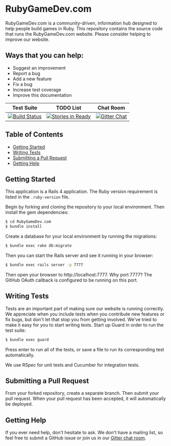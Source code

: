 # RubyGameDev.com

RubyGameDev.com is a community-driven, information hub designed to help people build games in Ruby. This repository contains the source code that runs the RubyGameDev.com website. Please consider helping to improve our website.

## Ways that you can help:

* Suggest an improvement
* Report a bug
* Add a new feature
* Fix a bug
* Increase test coverage
* Improve this documentation

| Test Suite | TODO List | Chat Room |
|:----------:|:---------:|:---------:|
| [![Build Status](https://travis-ci.org/ruby-rcade/RubyGameDev.com.svg?branch=master)](https://travis-ci.org/ruby-rcade/RubyGameDev.com) | [![Stories in Ready](https://badge.waffle.io/ruby-rcade/RubyGameDev.com.png?label=ready)](https://waffle.io/ruby-rcade/RubyGameDev.com) | [![Gitter Chat](http://img.shields.io/badge/chat-online-brightgreen.svg)](https://gitter.im/ruby-rcade/RubyGameDev.com?utm_source=badge&utm_medium=badge&utm_campaign=share-badge) |

## Table of Contents

* [Getting Started](#getting-started)
* [Writing Tests](#writing-tests)
* [Submitting a Pull Request](#submitting-a-pull-request)
* [Getting Help](#getting-help)

## Getting Started

This application is a Rails 4 application. The Ruby version requirement is listed in the `.ruby-version` file.

Begin by forking and cloning the repository to your local environment. Then install the gem dependencies:

```bash
$ cd RubyGameDev.com
$ bundle install
```

Create a database for your local environment by running the migrations:

```bash
$ bundle exec rake db:migrate
```

Then you can start the Rails server and see it running in your browser:

```bash
$ bundle exec rails server -p 7777
```

Then open your browser to http://localhost:7777. Why port 7777? The GitHub OAuth callback is configured to be running on this port.

## Writing Tests

Tests are an important part of making sure our website is running correctly. We appreciate when you include tests when you contribute new features or fix bugs, but don't let that stop you from getting involved. We've tried to make it easy for you to start writing tests. Start up Guard in order to run the test suite:

```bash
$ bundle exec guard
```

Press enter to run all of the tests, or save a file to run its corresponding test automatically.

We use RSpec for unit tests and Cucumber for integration tests.

## Submitting a Pull Request

From your forked repository, create a separate branch. Then submit your pull request. When your pull request has been accepted, it will automatically be deployed.

## Getting Help

If you ever need help, don't hesitate to ask. We don't have a mailing list, so feel free to submit a GitHub issue or join us in our [Gitter chat room](https://gitter.im/ruby-rcade/RubyGameDev.com?utm_source=badge&utm_medium=badge&utm_campaign=share-badge).
